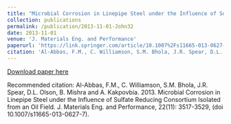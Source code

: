 ```yaml
---
title: "Microbial Corrosion in Linepipe Steel under the Influence of Sulfate Reducing Consortium Isolated from an Oil Field"
collection: publications
permalink: /publication/2013-11-01-John32
date: 2013-11-01
venue: 'J. Materials Eng. and Performance'
paperurl: 'https://link.springer.com/article/10.1007%2Fs11665-013-0627-7'
citation: 'Al-Abbas, F.M., C. Williamson, S.M. Bhola, J.R. Spear, D.L. Olson, B. Mishra and A. Kakpovbia.  2013.  Microbial Corrosion in Linepipe Steel under the Influence of Sulfate Reducing Consortium Isolated from an Oil Field.  J. Materials Eng. and Performance, 22(11): 3517-3529, (doi 10.1007/s11665-013-0627-7).'
---
```


<a href='https://link.springer.com/article/10.1007%2Fs11665-013-0627-7'>Download paper here</a>

Recommended citation: Al-Abbas, F.M., C. Williamson, S.M. Bhola, J.R. Spear, D.L. Olson, B. Mishra and A. Kakpovbia.  2013.  Microbial Corrosion in Linepipe Steel under the Influence of Sulfate Reducing Consortium Isolated from an Oil Field.  J. Materials Eng. and Performance, 22(11): 3517-3529, (doi 10.1007/s11665-013-0627-7).